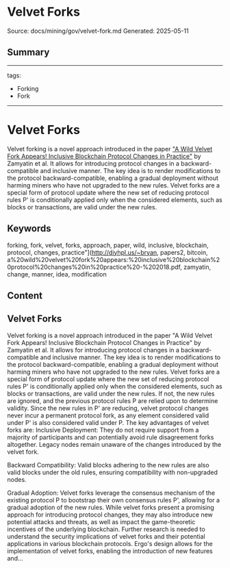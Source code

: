 # Velvet Forks
Source: docs/mining/gov/velvet-fork.md
Generated: 2025-05-11

## Summary
---
tags:
  - Forking
  - Fork
---

# Velvet Forks

Velvet forking is a novel approach introduced in the paper ["A Wild Velvet Fork Appears! Inclusive Blockchain Protocol Changes in Practice"](http://diyhpl.us/~bryan/papers2/bitcoin/A%20wild%20velvet%20fork%20appears:%20Inclusive%20blockchain%20protocol%20changes%20in%20practice%20-%202018.pdf) by Zamyatin et al. It allows for introducing protocol changes in a backward-compatible and inclusive manner. The key idea is to render modifications to the protocol backward-compatible, enabling a gradual deployment without harming miners who have not upgraded to the new rules. Velvet forks are a special form of protocol update where the new set of reducing protocol rules P' is conditionally applied only when the considered elements, such as blocks or transactions, are valid under the new rules.

## Keywords
forking, fork, velvet, forks, approach, paper, wild, inclusive, blockchain, protocol, changes, practice"](http://diyhpl.us/~bryan, papers2, bitcoin, a%20wild%20velvet%20fork%20appears:%20inclusive%20blockchain%20protocol%20changes%20in%20practice%20-%202018.pdf, zamyatin, change, manner, idea, modification

## Content
## Velvet Forks
Velvet forking is a novel approach introduced in the paper "A Wild Velvet Fork Appears! Inclusive Blockchain Protocol Changes in Practice" by Zamyatin et al. It allows for introducing protocol changes in a backward-compatible and inclusive manner. The key idea is to render modifications to the protocol backward-compatible, enabling a gradual deployment without harming miners who have not upgraded to the new rules.
Velvet forks are a special form of protocol update where the new set of reducing protocol rules P' is conditionally applied only when the considered elements, such as blocks or transactions, are valid under the new rules. If not, the new rules are ignored, and the previous protocol rules P are relied upon to determine validity. Since the new rules in P' are reducing, velvet protocol changes never incur a permanent protocol fork, as any element considered valid under P' is also considered valid under P.
The key advantages of velvet forks are:
Inclusive Deployment: They do not require support from a majority of participants and can potentially avoid rule disagreement forks altogether. Legacy nodes remain unaware of the changes introduced by the velvet fork.


Backward Compatibility: Valid blocks adhering to the new rules are also valid blocks under the old rules, ensuring compatibility with non-upgraded nodes.


Gradual Adoption: Velvet forks leverage the consensus mechanism of the existing protocol P to bootstrap their own consensus rules P', allowing for a gradual adoption of the new rules.
While velvet forks present a promising approach for introducing protocol changes, they may also introduce new potential attacks and threats, as well as impact the game-theoretic incentives of the underlying blockchain. Further research is needed to understand the security implications of velvet forks and their potential applications in various blockchain protocols.
Ergo's design allows for the implementation of velvet forks, enabling the introduction of new features and...
